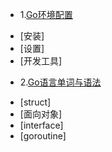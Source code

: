* 1.[Go环境配置](01.0.md)
 - [安装]
 - [设置]
 - [开发工具]
* 2.[Go语言单词与语法](02.0.md)
 - [struct]
 - [面向对象]
 - [interface]
 - [goroutine]
